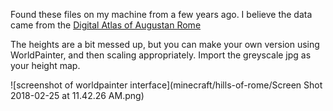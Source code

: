 Found these files on my machine from a few years ago. I believe the data came from the [Digital Atlas of Augustan Rome](http://digitalaugustanrome.org/)

The heights are a bit messed up, but you can make your own version using WorldPainter, and then scaling appropriately. Import the greyscale jpg as your height map.

![screenshot of worldpainter interface](minecraft/hills-of-rome/Screen Shot 2018-02-25 at 11.42.26 AM.png)

